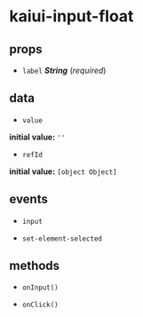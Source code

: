 # kaiui-input-float 

## props 

- `label` ***String*** (*required*) 

## data 

- `value` 

**initial value:** `''` 

- `refId` 

**initial value:** `[object Object]` 

## events 

- `input` 

- `set-element-selected` 

## methods 

- `onInput()` 

- `onClick()` 

